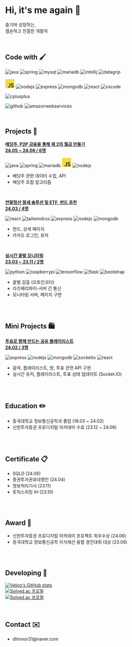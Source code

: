 <h1> Hi, it's me again 👋 </h1>

<div>
  <p>
    즐기며 성장하는, <br/>
    겸손하고 친절한 개발자 
  </p>
</div><br/>

<h2> Code with 🖌️ </h2>
<div>
  <p>
    <img src="https://cdn.jsdelivr.net/gh/devicons/devicon@latest/icons/java/java-original.svg" alt="java" width="30"/>
    <img src="https://cdn.jsdelivr.net/gh/devicons/devicon@latest/icons/spring/spring-original.svg" alt="spring" width="30"/>
    <img src="https://cdn.jsdelivr.net/gh/devicons/devicon@latest/icons/mysql/mysql-original.svg" alt="mysql" width="30"/>
    <img src="https://cdn.jsdelivr.net/gh/devicons/devicon@latest/icons/mariadb/mariadb-original.svg" alt="mariadb" width="30"/>
    <img src="https://cdn.jsdelivr.net/gh/devicons/devicon@latest/icons/intellij/intellij-original.svg" alt="intellij" width="30"/>
    <img src="https://cdn.jsdelivr.net/gh/devicons/devicon@latest/icons/datagrip/datagrip-original.svg" alt="datagrip" width="30"/>
  </p>
  <p>
    <img src="https://raw.githubusercontent.com/devicons/devicon/master/icons/javascript/javascript-original.svg" alt="javascript" width="30"/>
    <img src="https://cdn.jsdelivr.net/gh/devicons/devicon@latest/icons/nodejs/nodejs-plain-wordmark.svg" alt="nodejs" width="30"/>
    <img src="https://cdn.jsdelivr.net/gh/devicons/devicon@latest/icons/express/express-original.svg" alt="express" width="30"/>
    <img src="https://cdn.jsdelivr.net/gh/devicons/devicon@latest/icons/mongodb/mongodb-original.svg" alt="mongodb" width="30"/>
    <img src="https://cdn.jsdelivr.net/gh/devicons/devicon@latest/icons/react/react-original.svg" alt="react" width="30"/>
    <img src="https://cdn.jsdelivr.net/gh/devicons/devicon@latest/icons/vscode/vscode-original.svg" alt="vscode" width="30"/>
  </p>
  <p>
    <img src="https://cdn.jsdelivr.net/gh/devicons/devicon@latest/icons/cplusplus/cplusplus-original.svg" alt="cplusplus" width="30"/>
  </p>
  <p>
    <img src="https://cdn.jsdelivr.net/gh/devicons/devicon@latest/icons/github/github-original.svg" alt="github" width="30"/>
    <img src="https://cdn.jsdelivr.net/gh/devicons/devicon@latest/icons/amazonwebservices/amazonwebservices-original-wordmark.svg" alt="amazonwebservices" width="30"/>
  </p>
</div><br/>

<h2> Projects 🎁 </h2>
<div>
  <p><a href="https://github.com/PDA-Dontouch"><strong>
    배당주, P2P 금융을 통해 제 2의 월급 만들기<br/>
    24.05 ~ 24.06 / 6명
  </strong></a></p>
  <p>
    <img src="https://cdn.jsdelivr.net/gh/devicons/devicon@latest/icons/java/java-original.svg" alt="java" width="30"/>
    <img src="https://cdn.jsdelivr.net/gh/devicons/devicon@latest/icons/spring/spring-original.svg" alt="spring" width="30"/>
    <img src="https://cdn.jsdelivr.net/gh/devicons/devicon@latest/icons/mariadb/mariadb-original.svg" alt="mariadb" width="30"/>
    <img src="https://raw.githubusercontent.com/devicons/devicon/master/icons/javascript/javascript-original.svg" alt="javascript" width="30"/>
    <img src="https://cdn.jsdelivr.net/gh/devicons/devicon@latest/icons/nodejs/nodejs-plain-wordmark.svg" alt="nodejs" width="30"/>
  </p>
  <ul>
    <li>배당주 관련 데이터 수집, API</li>
    <li>배당주 조합 알고리즘</li>
  </ul>
</div><br/>
<div>
  <p><a href="https://github.com/13th-month-lucky"><strong>
    연말정산 절세 솔루션 및 ETF, 펀드 추천<br/>
    24.03 / 4명
  </strong></a></p>
  <p>
    <img src="https://cdn.jsdelivr.net/gh/devicons/devicon@latest/icons/react/react-original.svg" alt="react" width="30"/>
    <img src="https://cdn.jsdelivr.net/gh/devicons/devicon@latest/icons/tailwindcss/tailwindcss-original.svg" alt="tailwindcss" width="30"/>
    <img src="https://cdn.jsdelivr.net/gh/devicons/devicon@latest/icons/express/express-original.svg" alt="express" width="30"/>
    <img src="https://cdn.jsdelivr.net/gh/devicons/devicon@latest/icons/nodejs/nodejs-plain-wordmark.svg" alt="nodejs" width="30"/>
    <img src="https://cdn.jsdelivr.net/gh/devicons/devicon@latest/icons/mongodb/mongodb-original.svg" alt="mongodb" width="30"/>
  </p>
  <ul>
    <li>펀드, 상세 페이지</li>
    <li>카카오 로그인, 유저</li>
  </ul>
</div><br/>
<div>
  <p><a href="https://github.com/seungtoctoc/monitoring-bee"><strong>
    실시간 꿀벌 모니터링<br/>
    23.03 ~ 23.11 / 2명
  </strong></a></p>
  <p>
    <img src="https://cdn.jsdelivr.net/gh/devicons/devicon@latest/icons/python/python-original.svg" alt="python" width="30"/>
    <img src="https://cdn.jsdelivr.net/gh/devicons/devicon@latest/icons/raspberrypi/raspberrypi-original.svg"
    alt="raspberrypi" width="30"/>
    <img src="https://cdn.jsdelivr.net/gh/devicons/devicon@latest/icons/tensorflow/tensorflow-original.svg"
    alt="tensorflow" width="30"/>
    <img src="https://cdn.jsdelivr.net/gh/devicons/devicon@latest/icons/flask/flask-original.svg"
    alt="flask" width="30"/>
    <img src="https://cdn.jsdelivr.net/gh/devicons/devicon@latest/icons/bootstrap/bootstrap-original.svg" alt="bootstrap" width="30"/>
  </p>
  <ul>
    <li>꿀벌 검출 (오토인코더)</li>
    <li>라즈베리파이-서버 간 통신</li>
    <li>모니터링 서버, 페이지 구현</li>
  </ul>
</div><br/><br/>

<h2> Mini Projects 🛍️ </h2>
<div>
  <p><a href="https://github.com/pick-playlist"><strong>
    투표로 함께 만드는 공유 플레이리스트<br/>
    24.02 / 3명
  </strong></a></p>
  <p>
    <img src="https://cdn.jsdelivr.net/gh/devicons/devicon@latest/icons/express/express-original.svg" alt="express" width="30"/>
    <img src="https://cdn.jsdelivr.net/gh/devicons/devicon@latest/icons/nodejs/nodejs-plain-wordmark.svg" alt="nodejs" width="30"/>
    <img src="https://cdn.jsdelivr.net/gh/devicons/devicon@latest/icons/mongodb/mongodb-original.svg" alt="mongodb" width="30"/>
    <img src="https://cdn.jsdelivr.net/gh/devicons/devicon@latest/icons/socketio/socketio-original.svg" alt="socketio" width="30"/>
    <img src="https://cdn.jsdelivr.net/gh/devicons/devicon@latest/icons/react/react-original.svg" alt="react" width="30"/>
  </p>
  <ul>
    <li>음악, 플레이리스트, 방, 투표 관련 API 구현</li>
    <li>실시간 유저, 플레이리스트, 투표 상태 업데이트 (Socket.IO)</li>
  </ul>
</div><br/><br/>

<h2> Education ✏️ </h2>
<ul>
  <li>동국대학교 정보통신공학과 졸업 (18.03 ~ 24.02)</li>
  <li>신한투자증권 프로디지털 아카데미 수료 (23.12 ~ 24.06)</li>
</ul><br/><br/>

<h2> Certificate 📋 </h2>
<ul>
  <li>SQLD (24.06)</li>
  <li>증권투자권유대행인 (24.04)</li>
  <li>정보처리기사 (23.11)</li>
  <li>토익스피킹 IH (23.10)</li>
</ul><br/><br/>

<h2> Award 🎉 </h2>
<ul>
  <li>신한투자증권 프로디지털 아카데미 프로젝트 최우수상 (24.06)</li>
  <li>동국대학교 정보통신공학 지식재산 융합 경진대회 대상 (23.06)</li>
</ul><br/><br/>

<h2> Developing 🤔 </h2>

[![Velog's GitHub stats](https://velog-readme-stats.vercel.app/api?name=seungtoctoc)](https://github.com=seungtoctoc/velog-readme-stats)<br/>
[![Solved.ac
프로필](http://mazassumnida.wtf/api/v2/generate_badge?boj=dltmxor31)](https://solved.ac/dltmxor31)<br/>
[![Solved.ac
프로필](http://mazassumnida.wtf/api/v2/generate_badge?boj=seungtoctoc)](https://solved.ac/seungtoctoc)<br/><br/><br/>


<h2> Contact ✉️ </h2>
<ul>
  <li>dltmxor31@naver.com</li>
</ul><br/><br/>